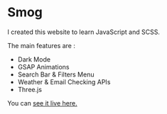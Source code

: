 # Smog

I created this website to learn JavaScript and SCSS.

The main features are : 

- Dark Mode
- GSAP Animations
- Search Bar & Filters Menu
- Weather & Email Checking APIs
- Three.js

You can [see it live here.](https://smogjs.netlify.app/)

